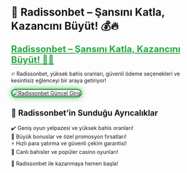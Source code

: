 # 🎯 Radissonbet – Şansını Katla, Kazancını Büyüt! 💰🔥  

<a href="https://cutt.ly/RadissonLink" title="Radissonbet Güncel Giriş" style="color: #28a745; font-size: 24px; font-weight: bold;">Radissonbet – Şansını Katla, Kazancını Büyüt! 🎰💎</a>  

🔥 Radissonbet, yüksek bahis oranları, güvenli ödeme seçenekleri ve kesintisiz eğlenceyi bir araya getiriyor!  

<a href="https://cutt.ly/RadissonLink" title="Radissonbet Güncel Giriş">  
<img src="https://i.ibb.co/BtMhhf6/g-venligiris.jpg" alt="Radissonbet Güncel Giriş" style="max-width: 100%; border: 3px solid #28a745; border-radius: 15px; box-shadow: 0px 0px 15px rgba(40, 167, 69, 0.8);">  
</a>  

## 🚀 Radissonbet’in Sunduğu Ayrıcalıklar  
✔️ Geniş oyun yelpazesi ve yüksek bahis oranları!  
🎁 Büyük bonuslar ve özel promosyon fırsatları!  
⚡️ Hızlı para yatırma ve güvenli çekim garantisi!  
🎲 Canlı bahisler ve popüler casino oyunları!  

💎 Radissonbet ile kazanmaya hemen başla!
